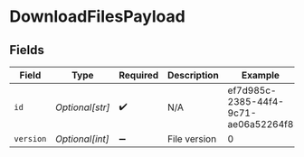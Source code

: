# DownloadFilesPayload


## Fields

| Field                                | Type                                 | Required                             | Description                          | Example                              |
| ------------------------------------ | ------------------------------------ | ------------------------------------ | ------------------------------------ | ------------------------------------ |
| `id`                                 | *Optional[str]*                      | :heavy_check_mark:                   | N/A                                  | ef7d985c-2385-44f4-9c71-ae06a52264f8 |
| `version`                            | *Optional[int]*                      | :heavy_minus_sign:                   | File version                         | 0                                    |